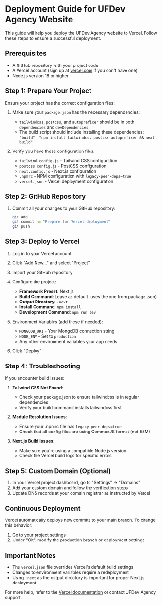 # Deployment Guide for UFDev Agency Website

This guide will help you deploy the UFDev Agency website to Vercel. Follow these steps to ensure a successful deployment.

## Prerequisites

- A GitHub repository with your project code
- A Vercel account (sign up at [vercel.com](https://vercel.com) if you don't have one)
- Node.js version 18 or higher

## Step 1: Prepare Your Project

Ensure your project has the correct configuration files:

1. Make sure your `package.json` has the necessary dependencies:
   - `tailwindcss`, `postcss`, and `autoprefixer` should be in both `dependencies` and `devDependencies`
   - The build script should include installing these dependencies: `"build": "npm install tailwindcss postcss autoprefixer && next build"`

2. Verify you have these configuration files:
   - `tailwind.config.js` - Tailwind CSS configuration
   - `postcss.config.js` - PostCSS configuration
   - `next.config.js` - Next.js configuration
   - `.npmrc` - NPM configuration with `legacy-peer-deps=true`
   - `vercel.json` - Vercel deployment configuration

## Step 2: GitHub Repository

1. Commit all your changes to your GitHub repository:
   ```bash
   git add .
   git commit -m "Prepare for Vercel deployment"
   git push
   ```

## Step 3: Deploy to Vercel

1. Log in to your Vercel account
2. Click "Add New..." and select "Project"
3. Import your GitHub repository
4. Configure the project:
   - **Framework Preset**: Next.js
   - **Build Command**: Leave as default (uses the one from package.json)
   - **Output Directory**: `.next`
   - **Install Command**: `npm install`
   - **Development Command**: `npm run dev`

5. Environment Variables (add these if needed):
   - `MONGODB_URI` - Your MongoDB connection string
   - `NODE_ENV` - Set to `production`
   - Any other environment variables your app needs

6. Click "Deploy"

## Step 4: Troubleshooting

If you encounter build issues:

1. **Tailwind CSS Not Found**:
   - Check your package.json to ensure tailwindcss is in regular dependencies
   - Verify your build command installs tailwindcss first

2. **Module Resolution Issues**:
   - Ensure your .npmrc file has `legacy-peer-deps=true`
   - Check that all config files are using CommonJS format (not ESM)

3. **Next.js Build Issues**:
   - Make sure you're using a compatible Node.js version
   - Check the Vercel build logs for specific errors

## Step 5: Custom Domain (Optional)

1. In your Vercel project dashboard, go to "Settings" → "Domains"
2. Add your custom domain and follow the verification steps
3. Update DNS records at your domain registrar as instructed by Vercel

## Continuous Deployment

Vercel automatically deploys new commits to your main branch. To change this behavior:

1. Go to your project settings
2. Under "Git", modify the production branch or deployment settings

## Important Notes

- The `vercel.json` file overrides Vercel's default build settings
- Changes to environment variables require a redeployment
- Using `.next` as the output directory is important for proper Next.js deployment

For more help, refer to the [Vercel documentation](https://vercel.com/docs) or contact UFDev Agency support. 